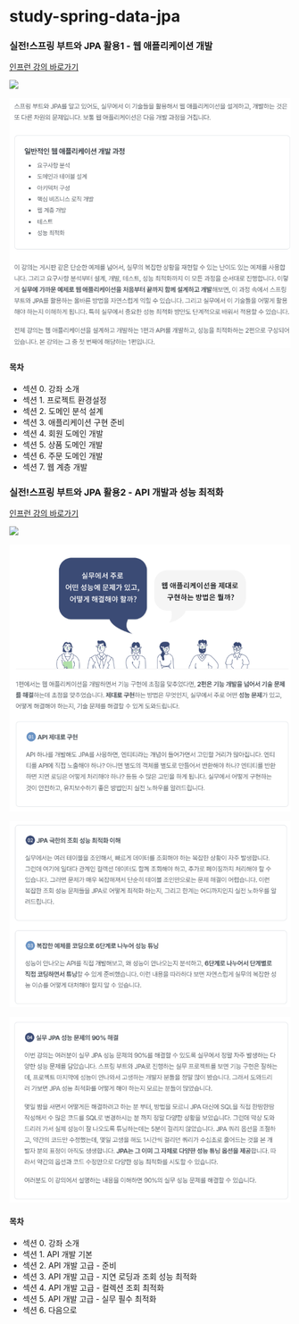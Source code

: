 # study-spring-data-jpa

### 실전!스프링 부트와 JPA 활용1 - 웹 애플리케이션 개발

[인프런 강의 바로가기](https://www.inflearn.com/course/%EC%8A%A4%ED%94%84%EB%A7%81%EB%B6%80%ED%8A%B8-JPA-%ED%99%9C%EC%9A%A9-1/dashboard)

<img src="https://cdn.inflearn.com/public/courses/324119/course_cover/07c45106-3cfa-4dd6-93ed-a6449591831c/%E1%84%80%E1%85%B3%E1%84%85%E1%85%AE%E1%86%B8%205%20%E1%84%87%E1%85%A9%E1%86%A8%E1%84%89%E1%85%A1%204.png" />

![img.png](img.png)

#### 목차
- 섹션 0. 강좌 소개
- 섹션 1. 프로젝트 환경설정
- 섹션 2. 도메인 분석 설계
- 섹션 3. 애플리케이션 구현 준비
- 섹션 4. 회원 도메인 개발
- 섹션 5. 상품 도메인 개발
- 섹션 6. 주문 도메인 개발
- 섹션 7. 웹 계층 개발

### 실전!스프링 부트와 JPA 활용2 - API 개발과 성능 최적화

[인프런 강의 바로가기](https://www.inflearn.com/course/%EC%8A%A4%ED%94%84%EB%A7%81%EB%B6%80%ED%8A%B8-JPA-API%EA%B0%9C%EB%B0%9C-%EC%84%B1%EB%8A%A5%EC%B5%9C%EC%A0%81%ED%99%94/dashboard)

<img src="https://cdn.inflearn.com/public/courses/324214/course_cover/8ce5e6b5-6b31-4659-a0cd-eec20efc13f4/kyh_JPA_Spring2.png" />

![img_1.png](img_1.png)

![img_2.png](img_2.png)

![img_3.png](img_3.png)

#### 목차
- 섹션 0. 강좌 소개
- 섹션 1. API 개발 기본
- 섹션 2. API 개발 고급 - 준비
- 섹션 3. API 개발 고급 - 지연 로딩과 조회 성능 최적화
- 섹션 4. API 개발 고급 - 컬렉션 조회 최적화
- 섹션 5. API 개발 고급 - 실무 필수 최적화
- 섹션 6. 다음으로